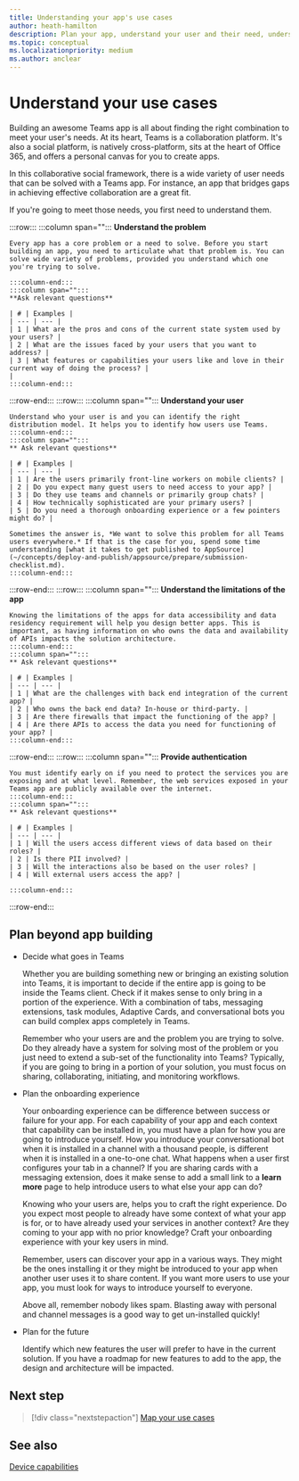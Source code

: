 ```yaml
---
title: Understanding your app's use cases
author: heath-hamilton
description: Plan your app, understand your user and their need, understand the user problems that your app would solve, plan user authentication and their onboarding experience
ms.topic: conceptual
ms.localizationpriority: medium
ms.author: anclear
---
```


# Understand your use cases

Building an awesome Teams app is all about finding the right combination to meet your user's needs. At its heart, Teams is a collaboration platform. It's also a social platform, is natively cross-platform, sits at the heart of Office 365, and offers a personal canvas for you to create apps.

In this collaborative social framework, there is a wide variety of user needs that can be solved with a Teams app. For instance, an app that bridges gaps in achieving effective collaboration are a great fit.

If you're going to meet those needs, you first need to understand them.

:::row:::
    :::column span="":::
    **Understand the problem**

    Every app has a core problem or a need to solve. Before you start building an app, you need to articulate what that problem is. You can solve wide variety of problems, provided you understand which one you're trying to solve.
    
    :::column-end:::
    :::column span="":::
    **Ask relevant questions**
    
    | # | Examples |
    | --- | --- |
    | 1 | What are the pros and cons of the current state system used by your users? |
    | 2 | What are the issues faced by your users that you want to address? |
    | 3 | What features or capabilities your users like and love in their current way of doing the process? |
    |
    :::column-end:::
:::row-end:::
:::row:::
    :::column span="":::
    **Understand your user**

    Understand who your user is and you can identify the right distribution model. It helps you to identify how users use Teams.
    :::column-end:::
    :::column span="":::
    ** Ask relevant questions**
    
    | # | Examples |
    | --- | --- |
    | 1 | Are the users primarily front-line workers on mobile clients? |
    | 2 | Do you expect many guest users to need access to your app? |
    | 3 | Do they use teams and channels or primarily group chats? |
    | 4 | How technically sophisticated are your primary users? |
    | 5 | Do you need a thorough onboarding experience or a few pointers might do? |

    Sometimes the answer is, *We want to solve this problem for all Teams users everywhere.* If that is the case for you, spend some time understanding [what it takes to get published to AppSource](~/concepts/deploy-and-publish/appsource/prepare/submission-checklist.md).
    :::column-end:::
:::row-end:::
:::row:::
    :::column span="":::
    **Understand the limitations of the app**

    Knowing the limitations of the apps for data accessibility and data residency requirement will help you design better apps. This is important, as having information on who owns the data and availability of APIs impacts the solution architecture.
    :::column-end:::
    :::column span="":::
    ** Ask relevant questions**
    
    | # | Examples |
    | --- | --- |
    | 1 | What are the challenges with back end integration of the current app? |
    | 2 | Who owns the back end data? In-house or third-party. |
    | 3 | Are there firewalls that impact the functioning of the app? |
    | 4 | Are there APIs to access the data you need for functioning of your app? |
    :::column-end:::
:::row-end:::
:::row:::
    :::column span="":::
    **Provide authentication**

    You must identify early on if you need to protect the services you are exposing and at what level. Remember, the web services exposed in your Teams app are publicly available over the internet.
    :::column-end:::
    :::column span="":::
    ** Ask relevant questions**
    
    | # | Examples |
    | --- | --- |
    | 1 | Will the users access different views of data based on their roles? |
    | 2 | Is there PII involved? |
    | 3 | Will the interactions also be based on the user roles? |
    | 4 | Will external users access the app? |

    :::column-end:::
:::row-end:::

## Plan beyond app building

- Decide what goes in Teams

    Whether you are building something new or bringing an existing solution into Teams, it is important to decide if the entire app is going to be inside the Teams client. Check if it makes sense to only bring in a portion of the experience. With a combination of tabs, messaging extensions, task modules, Adaptive Cards, and conversational bots you can build complex apps completely in Teams.

    Remember who your users are and the problem you are trying to solve. Do they already have a system for solving most of the problem or you just need to extend a sub-set of the functionality into Teams? Typically, if you are going to bring in a portion of your solution, you must focus on sharing, collaborating, initiating, and monitoring workflows.

- Plan the onboarding experience

    Your onboarding experience can be difference between success or failure for your app. For each capability of your app and each context that capability can be installed in, you must have a plan for how you are going to introduce yourself. How you introduce your conversational bot when it is installed in a channel with a thousand people, is different when it is installed in a one-to-one chat. What happens when a user first configures your tab in a channel? If you are sharing cards with a messaging extension, does it make sense to add a small link to a **learn more** page to help introduce users to what else your app can do?

    Knowing who your users are, helps you to craft the right experience. Do you expect most people to already have some context of what your app is for, or to have already used your services in another context? Are they coming to your app with no prior knowledge? Craft your onboarding experience with your key users in mind.
    
    Remember, users can discover your app in a various ways. They might be the ones installing it or they might be introduced to your app when another user uses it to share content. If you want more users to use your app, you must look for ways to introduce yourself to everyone.
    
    Above all, remember nobody likes spam. Blasting away with personal and channel messages is a good way to get un-installed quickly!

- Plan for the future

    Identify which new features the user will prefer to have in the current solution. If you have a roadmap for new features to add to the app, the design and architecture will be impacted.

## Next step

> [!div class="nextstepaction"]
> [Map your use cases](../../concepts/design/map-use-cases.md)

## See also

[Device capabilities](~/concepts/device-capabilities/device-capabilities-overview.md)
